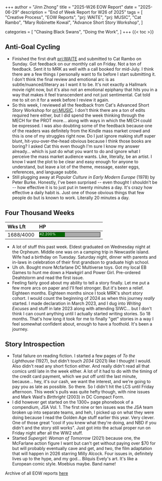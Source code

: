 +++
author = "Jinn Zhong"
title = "2025-W26 EOW Report"
date = "2025-06-29"
description = "End of Week Report for W26 of 2025"
tags = [
 "Creative Process",
 "EOW Reports",
 "prj: WAITE",
 "prj: MUSIC",
 "Cat Rambo",
 "Mary Robinette Kowal",
 "Advance Short Story Workshop",
 ]

categories = [
 "Chasing Black Swans",
 "Doing the Work",
]
+++
{{< toc >}}

## Anti-Goal Cycling

* Finished the first draft [prj:WAITE](https://journal.jinnzhong.com/tags/prj-waite/) and submitted to Cat Rambo on Sunday. Got feedback on our monthly call on Friday. Not a ton of feedback. Sent it to MRK as well with a call booked for mid-July. I think there are a few things _I_ personally want to fix before I start submitting it. I don't think the final review and emotional arc is as subtle/nuanced/literary as I want it to be. It's not exactly a Hallmark movie right now, but it's also not an emotional epiphany that hits you in a way that makes it feel transcendent and not just sentimental. Cat told me to sit on it for a week before I review it again.
* So this week, I reviewed all the feedback from Cat's Advanced Short Story Workshop for [prj:MUSIC](https://journal.jinnzhong.com/tags/prj-music/). I don't think there are a ton of edits required here either, but I did spend the week thinking through the MECH for the PROT more... along with ways in which the MECH could be expressed. I was also doubting some of the feedback because one of the readers was definitely from the Kindle mass market crowd and this is one of my struggles right now. Do I just ignore making stuff super blunt, hit-you-over-the-head obvious because I think those books are boring? I asked Cat this even though I'm sure I know my answer already... which is just do what you want to do and ignore what I perceive the mass market audience wants. Like, literally, be an artist. I know I want the plot to be clear and easy enough for anyone to understand, but leave a lot of the theme, message, easter eggs, references, and language subtle. 
* Still plugging away at _Popular Culture in Early Modern Europe_ (1978) by Peter Burke. Honestly, I've been surprised -- even thought I shouldn't be -- how effective it is to just put in twenty minutes a day. It's crazy how effective a daily habit is. Just one of those obvious things that few people do but is known to work. Literally 20 minutes a day.

## Four Thousand Weeks

| Wks Lft | HP |
| :--- | :--- |
| 1688/4000 | <div style="width:200px;height:15px;background:#AAAAAA;border:1.3px solid #000000;"><div style="width:42.200%;height:15px;background:#006600;font-size:12px; color:white; line-height:12px;">42.200%</div></div> |

* A lot of stuff this past week. Eldest graduated on Wednesday night at the Orpheum. Middle one was on a camping trip in Newcastle island. Wife had a birthday on Tuesday. Saturday night, dinner with parents and in-laws in celebration of their first grandson to graduate high school.
* Uh oh. Bought more Mcfarlane DC Multiverse toys. Got my local EB Games to hunt me down a Hawkgirl and Power Girl. Pre-ordered Deahtstorm and read the first issue.
* Feeling fairly good about my ability to tell a story finally. Let me put a few more arcs on paper and I'll feel stronger. But it's been a relief. Eighteen months. Eighteen months since I took MRK's short story cohort. I would count the beginning of 2024 as when this journey _really_ started. I made declaration in March 2023, and I dug into _Writing Excuses_ and stuff in late 2023 along with attending SIWC... but I don't think I can count anything until I actually started writing stories. So 18 months. That's how long it took for me to finally "get" stories in a way I feel somewhat confident about, enough to have a foothold. It's been a journey.

## Story Introspection

* Total failure on reading fiction. I started a few pages of _To the Lighthouse_ (1927), but didn't touch _2034_ (2021) like I thought I would. Also didn't read any short fiction either. And really didn't read all that comics until late in the week either. A lot of it had to do with the timing of the credit card payment, which we put off until the last minute, because... hey, it's our cash, we want the interest, and we're going to pay you as late as possible. So there. So I didn't hit the LCS until Friday afternoon. This week's pulls was quite hefty though, with nine issues and Mark Waid's _Birthright_ (2003) in DC Compact Form.
* I did however get started on the 1300+ page phonebook of a compendium, JSA Vol. 1. The first nine or ten issues was the JSA team broken up into separate teams, and heh, I picked up on what they were doing because I read the Golden Age stuff earlier this year. Very clever. One of those great "cool if you knew what they're doing, and NBD if you didn't and the story still works". Just got into the actual proper run on Friday night after all the WW2 stuff.
* Started _Supergirl: Woman of Tomorrow_ (2021) because one, the McFarlane action figure I want but can't get without paying over $70 for but will probably eventually cave and get, and two, the film adaptation that will happen in 2026 starring Milly Alcock. Four issues in, definitely lives up to the hype, and my god... Bilquis Evely's art. It's like a European comic style. Moebius maybe. Band name!

Archive of all EOW reports [here](https://journal.jinnzhong.com/tags/eow-reports)
